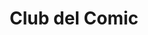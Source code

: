 ---
title: "Club del Comic"
url: /ciudad-autonoma-de-buenos-aires/club-del-comic/
shop: Allgemein
---